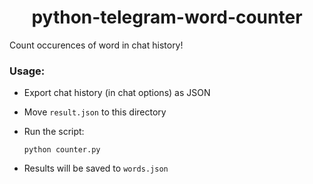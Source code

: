 <center>
    <h1>python-telegram-word-counter</h1>
</center>

Count occurences of word in chat history!

### Usage:

- Export chat history (in chat options) as JSON

- Move `result.json` to this directory

- Run the script:

    ```shell
    python counter.py
    ```

- Results will be saved to `words.json`